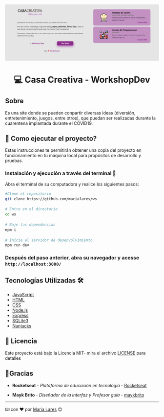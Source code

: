 <p align="center">
  <img src="public/layout.png">
</p>



# <p align="center">💻 Casa Creativa - WorkshopDev</p>

## Sobre
Es una site donde se pueden conpartir diversas ideas (diversión, entretenimiento, juegos, entre otros), que puedan ser realizadas durante la cuarentena implantada durante el COVID19.

## 🤔 Como ejecutar el proyecto? 

Estas instrucciones te permitirán obtener una copia del proyecto en funcionamiento en tu máquina local para propósitos de desarrollo y pruebas.

### Instalación y ejecución a través del terminal 🔧

Abra el terminal de su computadora y realice los siguientes pasos:


```bash
#Clone el repositorio
git clone https://github.com/marialares/ws

# Entre en el directorio
cd ws

# Baje las dependencias
npm i

# Inicie el servidor de desenvolvimiento
npm run dev
```

### Después del paso anterior, abra su navegador y acesse `http://localhost:3000/`


## Tecnologías Utilizadas 🛠️

* [JavaScript](https://www.javascript.com/)
* [HTML](https://www.w3schools.com/html/)
* [CSS](https://www.w3.org/Style/CSS/Overview.en.html)
* [Node.js](https://nodejs.org/en/)
* [Express](https://expressjs.com/)
* [SQLite3](https://www.sqlite.org/index.html)
* [Nunjucks](https://mozilla.github.io/nunjucks/)

## 📄 Licencia 

Este proyecto está bajo la Licencia MIT- mira el archivo [LICENSE](LICENSE.md) para detalles

## 🎁Gracias 

* **Rocketseat** - *Plataforma de educación en tecnología* - [Rocketseat](https://github.com/rocketseat)

* **Mayk Brito** - *Diseñador de la interfaz y Profesor guía* - [maykbrito](https://github.com/maykbrito)

---
⌨️ con ❤️ por [Maria Lares](www.linkedin.com/in/maria-lares) 😊